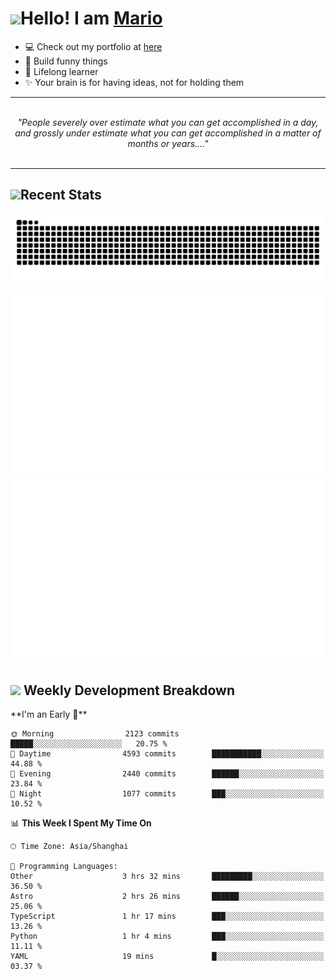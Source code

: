 <h1><a href = "#"><img src="https://media.giphy.com/media/VgCDAzcKvsR6OM0uWg/giphy.gif" width="50"></a><span>Hello! I am <a href="https://github.com/mario1in">Mario</a></span></h1>

- 💻 Check out my portfolio at [here](https://shixiong.name)
- 🔨 Build funny things
- 🚀 Lifelong learner
- ✨ Your brain is for having ideas, not for holding them

<hr/>
<br/>
<div align="center">
<i>"People severely over estimate what you can get accomplished in a day, and grossly under estimate what you can get accomplished in a matter of months or years...." </i>
</div>
<br/>
<hr/>

<h2 align="left">
  <a href="#"><img src="https://emojis.slackmojis.com/emojis/images/1643514389/3643/cool-doge.gif?1643514389" height="30"></a>Recent Stats
</h2>

<picture>
  <source
    media="(prefers-color-scheme: dark)"
    srcset="https://raw.githubusercontent.com/mario1in/mario1in/output/github-contribution-grid-snake-dark.svg"
  />
  <source
    media="(prefers-color-scheme: light)"
    srcset="https://raw.githubusercontent.com/mario1in/mario1in/output/github-contribution-grid-snake.svg"
  />
  <img
    alt="github contribution grid snake animation"
    src="https://raw.githubusercontent.com/mario1in/mario1in/output/github-contribution-grid-snake.svg"
  />
</picture>

![overview](https://raw.githubusercontent.com/mario1in/mario1in/stats-output/generated/overview.svg)
![languages](https://raw.githubusercontent.com/mario1in/mario1in/stats-output/generated/languages.svg)

<h2 align="left">
  <a href="#"><img src="https://emojis.slackmojis.com/emojis/images/1643514062/184/nyancat_big.gif?1643514062" height="30"></a> Weekly Development Breakdown
</h2>
<!--START_SECTION:waka-->
**I'm an Early 🐤** 

```text
🌞 Morning                2123 commits        █████░░░░░░░░░░░░░░░░░░░░   20.75 % 
🌆 Daytime                4593 commits        ███████████░░░░░░░░░░░░░░   44.88 % 
🌃 Evening                2440 commits        ██████░░░░░░░░░░░░░░░░░░░   23.84 % 
🌙 Night                  1077 commits        ███░░░░░░░░░░░░░░░░░░░░░░   10.52 % 
```


📊 **This Week I Spent My Time On** 

```text
🕑︎ Time Zone: Asia/Shanghai

💬 Programming Languages: 
Other                    3 hrs 32 mins       █████████░░░░░░░░░░░░░░░░   36.50 % 
Astro                    2 hrs 26 mins       ██████░░░░░░░░░░░░░░░░░░░   25.06 % 
TypeScript               1 hr 17 mins        ███░░░░░░░░░░░░░░░░░░░░░░   13.26 % 
Python                   1 hr 4 mins         ███░░░░░░░░░░░░░░░░░░░░░░   11.11 % 
YAML                     19 mins             █░░░░░░░░░░░░░░░░░░░░░░░░   03.37 % 
```


<!--END_SECTION:waka-->

